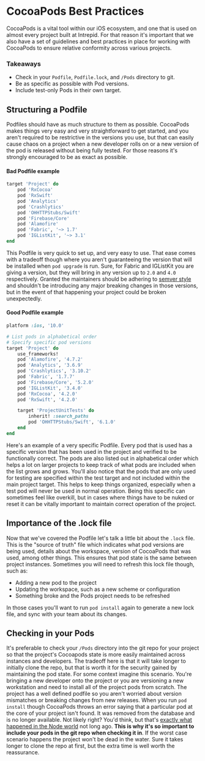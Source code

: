 # CocoaPods Best Practices

CocoaPods is a vital tool within our iOS ecosystem, and one that is used on almost every project built at Intrepid. For that reason it's important that we also have a set of guidelines and best practices in place for working with CocoaPods to ensure relative conformity across various projects.

### Takeaways
* Check in your `Podfile`, `Podfile.lock`, and `/Pods` directory to git.
* Be as specific as possible with Pod versions.
* Include test-only Pods in their own target.

## Structuring a Podfile

Podfiles should have as much structure to them as possible. CocoaPods makes things very easy and very straightforward to get started, and you aren't required to be restrictive in the versions you use, but that can easily cause chaos on a project when a new developer rolls on or a new version of the pod is released without being fully tested. For those reasons it's strongly encouraged to be as exact as possible. 

#### Bad Podfile example
```ruby
target 'Project' do
    pod 'RxCocoa'
    pod 'RxSwift'
    pod 'Analytics'
    pod 'Crashlytics'
    pod 'OHHTTPStubs/Swift'
    pod 'Firebase/Core'
    pod 'Alamofire'
    pod 'Fabric', '~> 1.7'
    pod 'IGListKit', '~> 3.1'
end
```
This Podfile is very quick to set up, and very easy to use. That ease comes with a tradeoff though where you aren't guaranteeing the version that will be installed when `pod upgrade` is run. Sure, for Fabric and IGListKit you are giving a version, but they will bring in any version up to `2.0` and `4.0` respectively. Granted the maintainers should be adhering to [semver style](https://semver.org/) and shouldn't be introducing any major breaking changes in those versions, but in the event of that happening your project could be broken unexpectedly.

#### Good Podfile example
```ruby
platform :ios, '10.0'

# List pods in alphabetical order
# Specify specific pod versions
target 'Project' do
    use_frameworks!
    pod 'Alamofire', '4.7.2'
    pod 'Analytics', '3.6.9'
    pod 'Crashlytics', '3.10.2'
    pod 'Fabric', '1.7.7'
    pod 'Firebase/Core', '5.2.0'
    pod 'IGListKit', '3.4.0'
    pod 'RxCocoa', '4.2.0'
    pod 'RxSwift', '4.2.0'

    target 'ProjectUnitTests' do
        inherit! :search_paths
        pod 'OHHTTPStubs/Swift', '6.1.0'
    end
end
```
Here's an example of a very specific Podfile. Every pod that is used has a specific version that has been used in the project and verified to be functionally correct. The pods are also listed out in alphabetical order which helps a lot on larger projects to keep track of what pods are included when the list grows and grows. You'll also notice that the pods that are only used for testing are specified within the test target and not included within the main project target. This helps to keep things organized, especially when a test pod will never be used in normal operation. Being this specific can sometimes feel like overkill, but in cases where things have to be nuked or reset it can be vitally important to maintain correct operation of the project.

## Importance of the .lock file

Now that we've covered the Podfile let's talk a little bit about the `.lock` file. This is the "source of truth" file which indicates what pod versions are being used, details about the workspace, version of CocoaPods that was used, among other things. This ensures that pod state is the same between project instances. Sometimes you will need to refresh this lock file though, such as:   
- Adding a new pod to the project
- Updating the workspace, such as a new scheme or configuration
- Something broke and the Pods project needs to be refreshed

In those cases you'll want to run `pod install` again to generate a new lock file, and sync with your team about its changes.

## Checking in your Pods

It's preferable to check your `/Pods` directory into the git repo for your project so that the project's Cocoapods state is more easily maintained across instances and developers. The tradeoff here is that it will take longer to initially clone the repo, but that is worth it for the security gained by maintaining the pod state. 
For some context imagine this scenario. You're bringing a new developer onto the project or you are versioning a new workstation and need to install all of the project pods from scratch. The project has a well defined podfile so you aren't worried about version mismatches or breaking changes from new releases. When you run `pod install` though CocoaPods throws an error saying that a particular pod at the core of your project isn't found. It was removed from the database and is no longer available. Not likely right? You'd think, but that's [exactly what happened in the Node world](https://blog.npmjs.org/post/141577284765/kik-left-pad-and-npm) not long ago. **This is why it's so important to include your pods in the git repo when checking it in**. If the worst case scenario happens the project won't be dead in the water. Sure it takes longer to clone the repo at first, but the extra time is well worth the reassurance.
